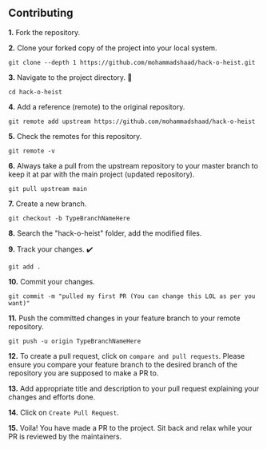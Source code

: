 ## Contributing

**1.** Fork the repository.

**2.** Clone your forked copy of the project into your local system.

```
git clone --depth 1 https://github.com/mohammadshaad/hack-o-heist.git
```

**3.** Navigate to the project directory. 📁

```
cd hack-o-heist
```

**4.** Add a reference (remote) to the original repository.

```
git remote add upstream https://github.com/mohammadshaad/hack-o-heist
```

**5.** Check the remotes for this repository.

```
git remote -v
```

**6.** Always take a pull from the upstream repository to your master branch to keep it at par with the main project (updated repository).

```
git pull upstream main
```

**7.** Create a new branch.

```
git checkout -b TypeBranchNameHere
```

**8.** Search the "hack-o-heist" folder, add the modified files.

**9.** Track your changes. ✔️

```
git add .
```

**10.** Commit your changes.

```
git commit -m "pulled my first PR (You can change this LOL as per you want)"
```

**11.** Push the committed changes in your feature branch to your remote repository.

```
git push -u origin TypeBranchNameHere
```

**12.** To create a pull request, click on `compare and pull requests`. Please ensure you compare your feature branch to the desired branch of the repository you are supposed to make a PR to.

**13.** Add appropriate title and description to your pull request explaining your changes and efforts done.

**14.** Click on `Create Pull Request`.

**15.** Voila! You have made a PR to the project. Sit back and relax while your PR is reviewed by the maintainers.
